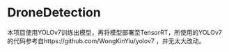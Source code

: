 # DroneDetection
本项目使用YOLOv7训练出模型，再将模型部署至TensorRT，所使用的YOLOv7的代码参考自https://github.com/WongKinYiu/yolov7
，并无太大改动。
